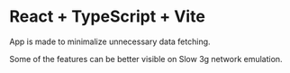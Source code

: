 # React + TypeScript + Vite

App is made to minimalize unnecessary data fetching.

Some of the features can be better visible on Slow 3g network emulation.
